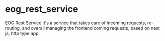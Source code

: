 # eog_rest_service
EOG Rest Service it's a service that takes care of incoming requests, re-routing, and overall managing the frontend coming requests, based on nest js, http type app
